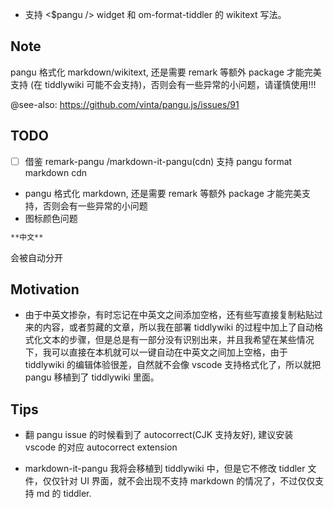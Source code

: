 - 支持 <$pangu /> widget 和 om-format-tiddler 的 wikitext 写法。

## Note

pangu 格式化 markdown/wikitext, 还是需要 remark 等额外 package 才能完美支持 (在 tiddlywiki 可能不会支持)，否则会有一些异常的小问题，请谨慎使用!!!

@see-also: https://github.com/vinta/pangu.js/issues/91

## TODO

- [ ] 借鉴 remark-pangu /markdown-it-pangu(cdn) 支持 pangu format markdown cdn

- pangu 格式化 markdown, 还是需要 remark 等额外 package 才能完美支持，否则会有一些异常的小问题
- 图标颜色问题

```md
**中文**
```

会被自动分开

## Motivation

- 由于中英文掺杂，有时忘记在中英文之间添加空格，还有些写直接复制粘贴过来的内容，或者剪藏的文章，所以我在部署 tiddlywiki 的过程中加上了自动格式化文本的步骤，但是总是有一部分没有识别出来，并且我希望在某些情况下，我可以直接在本机就可以一键自动在中英文之间加上空格，由于 tiddlywiki 的编辑体验很差，自然就不会像 vscode 支持格式化了，所以就把 pangu 移植到了 tiddlywiki 里面。

## Tips

- 翻 pangu issue 的时候看到了 autocorrect(CJK 支持友好), 建议安装 vscode 的对应 autocorrect extension

- markdown-it-pangu 我将会移植到 tiddlywiki 中，但是它不修改 tiddler 文件，仅仅针对 UI 界面，就不会出现不支持 markdown 的情况了，不过仅仅支持 md 的 tiddler.
